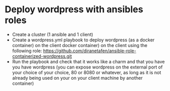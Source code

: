 # Deploy wordpress with ansibles roles

- Create a cluster (1 ansible and 1 client) 
- Create a wordpress.yml playbook to deploy wordpress (as a docker container) on the client
docker container) on the client using the following role:
https://github.com/diranetafen/ansible-role-containerized-wordpress.git
- Run the playbook and check that it works like a charm and that you have
you have wordpress (you can expose wordpress on the external port of your choice
of your choice, 80 or 8080 or whatever, as long as it is not already being used on your
on your client machine by another container)

